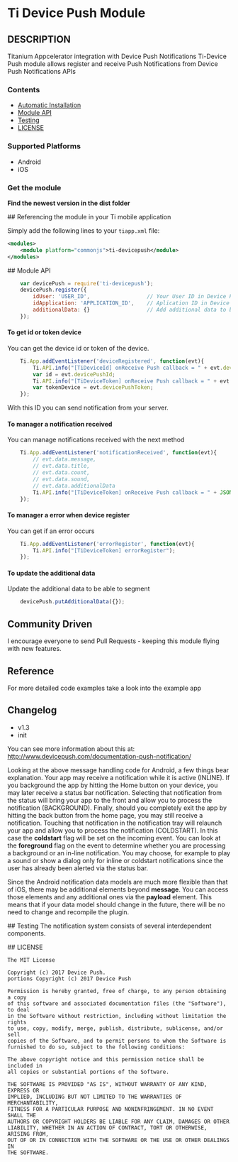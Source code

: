 # Ti Device Push Module 

## DESCRIPTION

Titanium Appcelerator integration with Device Push Notifications
Ti-Device Push module allows register and receive Push Notifications from Device Push Notifications APIs

### Contents

- [Automatic Installation](#automatic_installation)
- [Module API](#module_api)
- [Testing](#testing)
- [LICENSE](#license)

### Supported Platforms

- Android
- iOS

### Get the module

**Find the newest version in the dist folder**

##<a name="automatic_installation"></a> Referencing the module in your Ti mobile application 

Simply add the following lines to your `tiapp.xml` file:
```xml
<modules>
    <module platform="commonjs">ti-devicepush</module>
</modules>
```

##<a name="module_api"></a> Module API
```js
    var devicePush = require('ti-devicepush');
    devicePush.register({
        idUser: 'USER_ID',    				// Your User ID in Device Push
        idApplication: 'APPLICATION_ID',	// Aplication ID in Device Push
        additionalData: {} 					// Add additional data to be able to segment
	});
```

#### To get id or token device
You can get the device id or token of the device.
```js
	Ti.App.addEventListener('deviceRegistered', function(evt){
		Ti.API.info("[TiDeviceId] onReceive Push callback = " + evt.devicePushId);
        var id = evt.devicePushId;
		Ti.API.info("[TiDeviceToken] onReceive Push callback = " + evt.devicePushToken);
        var tokenDevice = evt.devicePushToken;
	});
```
With this ID you can send notification from your server.

#### To manager a notification received
You can manage notifications received with the next method
```js
	Ti.App.addEventListener('notificationReceived', function(evt){
		// evt.data.message, 
        // evt.data.title, 
        // evt.data.count, 
        // evt.data.sound, 
        // evt.data.additionalData
		Ti.API.info("[TiDeviceToken] onReceive Push callback = " + JSON.stringify(evt.data));
	});
```

#### To manager a error when device register
You can get if an error occurs
```js
	Ti.App.addEventListener('errorRegister', function(evt){
		Ti.API.info("[TiDeviceToken] errorRegister");
	});
```

#### To update the additional data
Update the additional data to be able to segment
```js
	devicePush.putAdditionalData({});
```

## Community Driven

I encourage everyone to send Pull Requests - keeping this module flying with new features.

## Reference

For more detailed code examples take a look into the example app

## Changelog

* v1.3  
* init

You can see more information about this at: http://www.devicepush.com/documentation-push-notification/

Looking at the above message handling code for Android, a few things bear explanation. Your app may receive a notification while it is active (INLINE). If you background the app by hitting the Home button on your device, you may later receive a status bar notification. Selecting that notification from the status will bring your app to the front and allow you to process the notification (BACKGROUND). Finally, should you completely exit the app by hitting the back button from the home page, you may still receive a notification. Touching that notification in the notification tray will relaunch your app and allow you to process the notification (COLDSTART). In this case the **coldstart** flag will be set on the incoming event. You can look at the **foreground** flag on the event to determine whether you are processing a background or an in-line notification. You may choose, for example to play a sound or show a dialog only for inline or coldstart notifications since the user has already been alerted via the status bar.

Since the Android notification data models are much more flexible than that of iOS, there may be additional elements beyond **message**. You can access those elements and any additional ones via the **payload** element. This means that if your data model should change in the future, there will be no need to change and recompile the plugin.

##<a name="testing"></a> Testing
The notification system consists of several interdependent components.

##<a name="license"></a> LICENSE

	The MIT License

	Copyright (c) 2017 Device Push.
	portions Copyright (c) 2017 Device Push

	Permission is hereby granted, free of charge, to any person obtaining a copy
	of this software and associated documentation files (the "Software"), to deal
	in the Software without restriction, including without limitation the rights
	to use, copy, modify, merge, publish, distribute, sublicense, and/or sell
	copies of the Software, and to permit persons to whom the Software is
	furnished to do so, subject to the following conditions:

	The above copyright notice and this permission notice shall be included in
	all copies or substantial portions of the Software.

	THE SOFTWARE IS PROVIDED "AS IS", WITHOUT WARRANTY OF ANY KIND, EXPRESS OR
	IMPLIED, INCLUDING BUT NOT LIMITED TO THE WARRANTIES OF MERCHANTABILITY,
	FITNESS FOR A PARTICULAR PURPOSE AND NONINFRINGEMENT. IN NO EVENT SHALL THE
	AUTHORS OR COPYRIGHT HOLDERS BE LIABLE FOR ANY CLAIM, DAMAGES OR OTHER
	LIABILITY, WHETHER IN AN ACTION OF CONTRACT, TORT OR OTHERWISE, ARISING FROM,
	OUT OF OR IN CONNECTION WITH THE SOFTWARE OR THE USE OR OTHER DEALINGS IN
	THE SOFTWARE.